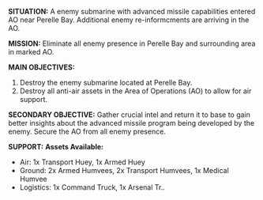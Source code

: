 **SITUATION:**
A enemy submarine with advanced missile capabilities entered AO near Perelle Bay. Additional enemy re-informcments are arriving in the AO. 

**MISSION:**
Eliminate all enemy presence in Perelle Bay and surrounding area in marked AO. 

**MAIN OBJECTIVES:**
1. Destroy the enemy submarine located at Perelle Bay.
2. Destroy all anti-air assets in the Area of Operations (AO) to allow for air support.

**SECONDARY OBJECTIVE:**
Gather crucial intel and return it to base to gain better insights about the advanced missile program being developed by the enemy. Secure the AO from all enemy presence. 

**SUPPORT:**
**Assets Available:**
- Air: 1x Transport Huey, 1x Armed Huey
- Ground: 2x Armed Humvees, 2x Transport Humvees, 1x Medical Humvee
- Logistics: 1x Command Truck, 1x Arsenal Tr..